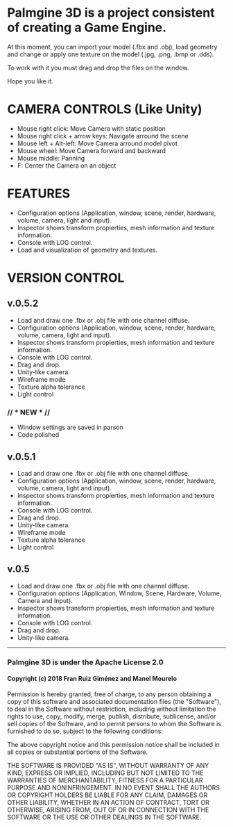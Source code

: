 ﻿# Palmgine 3D is a project consistent of creating a Game Engine.
At this moment, you can import your model (.fbx and .obj), load geometry and change or apply one texture on the model (.jpg, .png, .bmp or .dds).

To work with it you must drag and drop the files on the window.

Hope you like it.  

# CAMERA CONTROLS (Like Unity)

- Mouse right click: Move Camera with static position
- Mouse right click + arrow keys: Navigate arround the scene
- Mouse left + Alt-left: Move Camera arround model pivot
- Mouse wheel: Move Camera forward and backward
- Mouse middle: Panning
- F: Center the Camera on an object

# FEATURES

- Configuration options (Application, window, scene, render, hardware, volume, camera, light and input).
- Inspector shows transform propierties, mesh information and texture information.
- Console with LOG control.
- Load and visualization of geometry and textures.

# VERSION CONTROL
## v.0.5.2
- Load and draw one .fbx or .obj file with one channel diffuse.
- Configuration options (Application, window, scene, render, hardware, volume, camera, light and input).
- Inspector shows transform propierties, mesh information and texture information.
- Console with LOG control.
- Drag and drop.
- Unity-like camera.
- Wireframe mode
- Texture alpha tolerance
- Light control
### // * NEW * //
- Window settings are saved in parson
- Code polished

## v.0.5.1
- Load and draw one .fbx or .obj file with one channel diffuse.
- Configuration options (Application, window, scene, render, hardware, volume, camera, light and input).
- Inspector shows transform propierties, mesh information and texture information.
- Console with LOG control.
- Drag and drop.
- Unity-like camera.
- Wireframe mode
- Texture alpha tolerance
- Light control

## v.0.5
- Load and draw one .fbx or .obj file with one channel diffuse.
- Configuration options (Application, Window, Scene, Hardware, Volume, Camera and Input).
- Inspector shows transform propierties, mesh information and texture information.
- Console with LOG control.
- Drag and drop.
- Unity-like camera.

---

### Palmgine 3D is under the Apache License 2.0

#### Copyright (c) 2018 Fran Ruiz Giménez and Manel Mourelo

Permission is hereby granted, free of charge, to any person obtaining a copy
of this software and associated documentation files (the "Software"), to deal
in the Software without restriction, including without limitation the rights
to use, copy, modify, merge, publish, distribute, sublicense, and/or sell
copies of the Software, and to permit persons to whom the Software is
furnished to do so, subject to the following conditions:

The above copyright notice and this permission notice shall be included in all
copies or substantial portions of the Software.

THE SOFTWARE IS PROVIDED "AS IS", WITHOUT WARRANTY OF ANY KIND, EXPRESS OR
IMPLIED, INCLUDING BUT NOT LIMITED TO THE WARRANTIES OF MERCHANTABILITY,
FITNESS FOR A PARTICULAR PURPOSE AND NONINFRINGEMENT. IN NO EVENT SHALL THE
AUTHORS OR COPYRIGHT HOLDERS BE LIABLE FOR ANY CLAIM, DAMAGES OR OTHER
LIABILITY, WHETHER IN AN ACTION OF CONTRACT, TORT OR OTHERWISE, ARISING FROM,
OUT OF OR IN CONNECTION WITH THE SOFTWARE OR THE USE OR OTHER DEALINGS IN THE
SOFTWARE.
